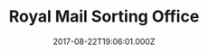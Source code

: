 ---
date: 2017-08-22T19:06:01.000Z
title: Royal Mail Sorting Office
latitude: 52.04481547147848
longitude: 0.7545542176787642
url: http://www.royalmail.com
category: checkin
---